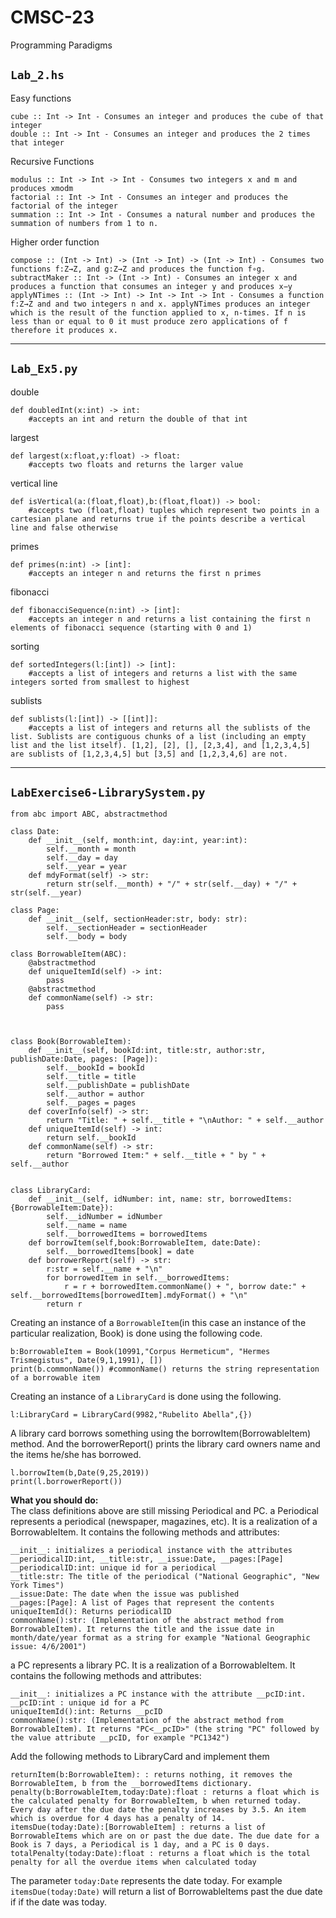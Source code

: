 # CMSC-23
Programming Paradigms

## `Lab_2.hs`
Easy functions
```
cube :: Int -> Int - Consumes an integer and produces the cube of that integer
double :: Int -> Int - Consumes an integer and produces the 2 times that integer
```
Recursive Functions
```
modulus :: Int -> Int -> Int - Consumes two integers x and m and produces xmodm
factorial :: Int -> Int - Consumes an integer and produces the factorial of the integer
summation :: Int -> Int - Consumes a natural number and produces the summation of numbers from 1 to n.
```
Higher order function
```
compose :: (Int -> Int) -> (Int -> Int) -> (Int -> Int) - Consumes two functions f:Z→Z, and g:Z→Z and produces the function f∘g.
subtractMaker :: Int -> (Int -> Int) - Consumes an integer x and produces a function that consumes an integer y and produces x−y
applyNTimes :: (Int -> Int) -> Int -> Int -> Int - Consumes a function f:Z→Z and and two integers n and x. applyNTimes produces an integer which is the result of the function applied to x, n-times. If n is less than or equal to 0 it must produce zero applications of f therefore it produces x.
```
-------------------
## `Lab_Ex5.py`
double
```
def doubledInt(x:int) -> int:
    #accepts an int and return the double of that int
```
largest
```
def largest(x:float,y:float) -> float:
    #accepts two floats and returns the larger value
```
vertical line
```
def isVertical(a:(float,float),b:(float,float)) -> bool:
    #accepts two (float,float) tuples which represent two points in a cartesian plane and returns true if the points describe a vertical line and false otherwise
```
primes
```
def primes(n:int) -> [int]:
    #accepts an integer n and returns the first n primes
```
fibonacci
```
def fibonacciSequence(n:int) -> [int]:
    #accepts an integer n and returns a list containing the first n elements of fibonacci sequence (starting with 0 and 1)
```
sorting
```
def sortedIntegers(l:[int]) -> [int]:
    #accepts a list of integers and returns a list with the same integers sorted from smallest to highest
```
sublists
```
def sublists(l:[int]) -> [[int]]:
    #accepts a list of integers and returns all the sublists of the list. Sublists are contiguous chunks of a list (including an empty list and the list itself). [1,2], [2], [], [2,3,4], and [1,2,3,4,5] are sublists of [1,2,3,4,5] but [3,5] and [1,2,3,4,6] are not.
```
------------------------------------

## `LabExercise6-LibrarySystem.py`
```
from abc import ABC, abstractmethod

class Date:
    def __init__(self, month:int, day:int, year:int):
        self.__month = month
        self.__day = day
        self.__year = year
    def mdyFormat(self) -> str:
        return str(self.__month) + "/" + str(self.__day) + "/" + str(self.__year)

class Page:
    def __init__(self, sectionHeader:str, body: str):
        self.__sectionHeader = sectionHeader
        self.__body = body

class BorrowableItem(ABC):
    @abstractmethod
    def uniqueItemId(self) -> int:  
        pass
    @abstractmethod
    def commonName(self) -> str:
        pass



class Book(BorrowableItem):
    def __init__(self, bookId:int, title:str, author:str, publishDate:Date, pages: [Page]):
        self.__bookId = bookId
        self.__title = title
        self.__publishDate = publishDate
        self.__author = author
        self.__pages = pages
    def coverInfo(self) -> str:
        return "Title: " + self.__title + "\nAuthor: " + self.__author
    def uniqueItemId(self) -> int:
        return self.__bookId
    def commonName(self) -> str:
        return "Borrowed Item:" + self.__title + " by " + self.__author


class LibraryCard:
    def __init__(self, idNumber: int, name: str, borrowedItems: {BorrowableItem:Date}):
        self.__idNumber = idNumber
        self.__name = name
        self.__borrowedItems = borrowedItems
    def borrowItem(self,book:BorrowableItem, date:Date):
        self.__borrowedItems[book] = date
    def borrowerReport(self) -> str:
        r:str = self.__name + "\n"
        for borrowedItem in self.__borrowedItems:
            r = r + borrowedItem.commonName() + ", borrow date:" + self.__borrowedItems[borrowedItem].mdyFormat() + "\n"
        return r
```

Creating an instance of a `BorrowableItem`(in this case an instance of the particular realization, Book) is done using the following code.
```
b:BorrowableItem = Book(10991,"Corpus Hermeticum", "Hermes Trismegistus", Date(9,1,1991), [])
print(b.commonName()) #commonName() returns the string representation of a borrowable item
```

Creating an instance of a `LibraryCard` is done using the following.
```
l:LibraryCard = LibraryCard(9982,"Rubelito Abella",{})
```
A library card borrows something using the borrowItem(BorrowableItem) method. And the borrowerReport() prints the library card owners name and the items he/she has borrowed.
```
l.borrowItem(b,Date(9,25,2019))
print(l.borrowerReport())
```
**What you should do:** <br/>
The class definitions above are still missing Periodical and PC.
a Periodical represents a periodical (newspaper, magazines, etc). It is a realization of a BorrowableItem. It contains the following methods and attributes:
```
__init__: initializes a periodical instance with the attributes __periodicalID:int, __title:str, __issue:Date, __pages:[Page]
__periodicalID:int: unique id for a periodical
__title:str: The title of the periodical ("National Geographic", "New York Times")
__issue:Date: The date when the issue was published
__pages:[Page]: A list of Pages that represent the contents
uniqueItemId(): Returns periodicalID
commonName():str: (Implementation of the abstract method from BorrowableItem). It returns the title and the issue date in month/date/year format as a string for example "National Geographic issue: 4/6/2001")
```
a PC represents a library PC. It is a realization of a BorrowableItem. It contains the following methods and attributes:
```
__init__: initializes a PC instance with the attribute __pcID:int.
__pcID:int : unique id for a PC
uniqueItemId():int: Returns __pcID
commonName():str: (Implementation of the abstract method from BorrowableItem). It returns "PC<__pcID>" (the string "PC" followed by the value attribute __pcID, for example "PC1342")
```
Add the following methods to LibraryCard and implement them
```
returnItem(b:BorrowableItem): : returns nothing, it removes the BorrowableItem, b from the __borrowedItems dictionary.
penalty(b:BorrowableItem,today:Date):float : returns a float which is the calculated penalty for BorrowableItem, b when returned today. Every day after the due date the penalty increases by 3.5. An item which is overdue for 4 days has a penalty of 14.
itemsDue(today:Date):[BorrowableItem] : returns a list of BorrowableItems which are on or past the due date. The due date for a Book is 7 days, a Periodical is 1 day, and a PC is 0 days.
totalPenalty(today:Date):float : returns a float which is the total penalty for all the overdue items when calculated today
```
The parameter `today:Date` represents the date today. For example `itemsDue(today:Date)` will return a list of BorrowableItems past the due date if if the date was today.
